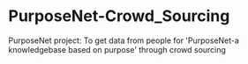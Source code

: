 PurposeNet-Crowd_Sourcing
=========================

PurposeNet project: To get data from people for 'PurposeNet-a knowledgebase based on purpose' through crowd sourcing
